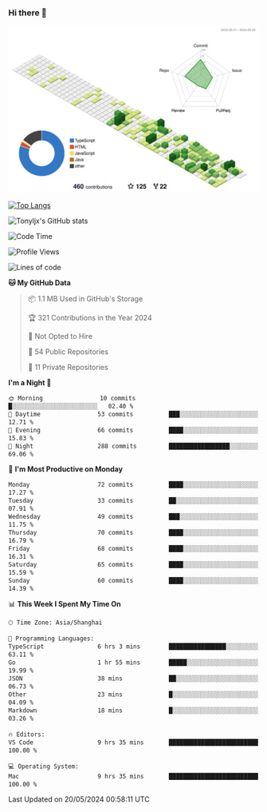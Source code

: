 ### Hi there 👋

![](./profile-3d-contrib/profile-green-animate.svg)

 

[![Top Langs](https://github-readme-stats.vercel.app/api/top-langs/?username=tonyljx)](https://github.com/anuraghazra/github-readme-stats)

![Tonyljx's GitHub stats](https://github-readme-stats.vercel.app/api?username=tonyljx&theme=default&show_icons=true)

 

<!--START_SECTION:waka-->
![Code Time](http://img.shields.io/badge/Code%20Time-360%20hrs%2049%20mins-blue)

![Profile Views](http://img.shields.io/badge/Profile%20Views-3-blue)

![Lines of code](https://img.shields.io/badge/From%20Hello%20World%20I%27ve%20Written-413.3%20thousand%20lines%20of%20code-blue)

**🐱 My GitHub Data** 

> 📦 1.1 MB Used in GitHub's Storage 
 > 
> 🏆 321 Contributions in the Year 2024
 > 
> 🚫 Not Opted to Hire
 > 
> 📜 54 Public Repositories 
 > 
> 🔑 11 Private Repositories 
 > 
**I'm a Night 🦉** 

```text
🌞 Morning                10 commits          █░░░░░░░░░░░░░░░░░░░░░░░░   02.40 % 
🌆 Daytime                53 commits          ███░░░░░░░░░░░░░░░░░░░░░░   12.71 % 
🌃 Evening                66 commits          ████░░░░░░░░░░░░░░░░░░░░░   15.83 % 
🌙 Night                  288 commits         █████████████████░░░░░░░░   69.06 % 
```
📅 **I'm Most Productive on Monday** 

```text
Monday                   72 commits          ████░░░░░░░░░░░░░░░░░░░░░   17.27 % 
Tuesday                  33 commits          ██░░░░░░░░░░░░░░░░░░░░░░░   07.91 % 
Wednesday                49 commits          ███░░░░░░░░░░░░░░░░░░░░░░   11.75 % 
Thursday                 70 commits          ████░░░░░░░░░░░░░░░░░░░░░   16.79 % 
Friday                   68 commits          ████░░░░░░░░░░░░░░░░░░░░░   16.31 % 
Saturday                 65 commits          ████░░░░░░░░░░░░░░░░░░░░░   15.59 % 
Sunday                   60 commits          ████░░░░░░░░░░░░░░░░░░░░░   14.39 % 
```


📊 **This Week I Spent My Time On** 

```text
🕑︎ Time Zone: Asia/Shanghai

💬 Programming Languages: 
TypeScript               6 hrs 3 mins        ████████████████░░░░░░░░░   63.11 % 
Go                       1 hr 55 mins        █████░░░░░░░░░░░░░░░░░░░░   19.99 % 
JSON                     38 mins             ██░░░░░░░░░░░░░░░░░░░░░░░   06.73 % 
Other                    23 mins             █░░░░░░░░░░░░░░░░░░░░░░░░   04.09 % 
Markdown                 18 mins             █░░░░░░░░░░░░░░░░░░░░░░░░   03.26 % 

🔥 Editors: 
VS Code                  9 hrs 35 mins       █████████████████████████   100.00 % 

💻 Operating System: 
Mac                      9 hrs 35 mins       █████████████████████████   100.00 % 
```


 Last Updated on 20/05/2024 00:58:11 UTC
<!--END_SECTION:waka-->
